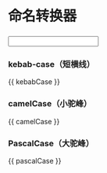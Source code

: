 <script setup>
import { ref, computed } from 'vue';
import { Input } from 'ant-design-vue';
import 'ant-design-vue/es/input/style';

const variable = ref('');

const kebabCase = computed(() => {
  return variable.value.toLowerCase().split(' ').join('-');
});

const camelCase = computed(() => {
  return variable.value
    .toLowerCase()
    .split(' ')
    .map((v, i) => {
      if (i > 0 && v !== '') {
        return v[0].toUpperCase() + v.slice(1);
      }

      return v;
    })
    .join('');
});

const pascalCase = computed(() => {
  return variable.value
    .toLowerCase()
    .split(' ')
    .map((v) => {
      if (v !== '') {
        return v[0].toUpperCase() + v.slice(1);
      }

      return v;
    })
    .join('');
});
</script>

# 命名转换器

### <Input v-model:value="variable" />

### kebab-case（短横线）

{{ kebabCase }}

### camelCase（小驼峰）

{{ camelCase }}

### PascalCase（大驼峰）

{{ pascalCase }}
